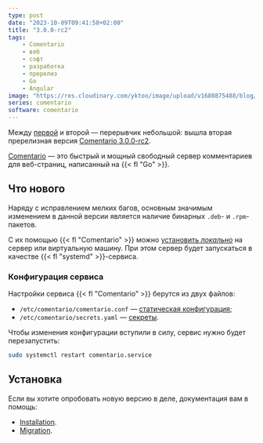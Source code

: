 ```yaml
---
type: post
date: "2023-10-09T09:41:58+02:00"
title: "3.0.0-rc2"
tags:
    - Comentario
    - веб
    - софт
    - разработка
    - пререлиз
    - Go
    - Angular
image: "https://res.cloudinary.com/yktoo/image/upload/v1680875488/blog/aymiialjtcr6gxvtlh7d.png"
series: comentario
software: comentario
---
```


Между [первой](0877) и второй — перерывчик небольшой: вышла вторая пререлизная версия [Comentario 3.0.0-rc2](https://gitlab.com/comentario/comentario/-/releases/v3.0.0-rc2).

[Comentario](/software/comentario) — это быстрый и мощный свободный сервер комментариев для веб-страниц, написанный на {{< fl "Go" >}}.

## Что нового

<!--more-->

Наряду с исправлением мелких багов, основным значимым изменением в данной версии является наличие бинарных `.deb`- и `.rpm`-пакетов.

С их помощью {{< fl "Comentario" >}} можно [установить *локально*](https://edge.docs.comentario.app/en/installation/binary-package/) на сервер или виртуальную машину. При этом сервер будет запускаться в качестве {{< fl "systemd" >}}-сервиса.

### Конфигурация сервиса

Настройки сервиса {{< fl "Comentario" >}} берутся из двух файлов:

* `/etc/comentario/comentario.conf` — [статическая конфигурация](https://edge.docs.comentario.app/en/configuration/backend/static/);
* `/etc/comentario/secrets.yaml` — [секреты](https://edge.docs.comentario.app/en/configuration/backend/secrets/).

Чтобы изменения конфигурации вступили в силу, сервис нужно будет перезапустить:

```bash
sudo systemctl restart comentario.service
```

## Установка

Если вы хотите опробовать новую версию в деле, документация вам в помощь:

* [Installation](https://edge.docs.comentario.app/en/installation/).
* [Migration](https://edge.docs.comentario.app/en/installation/migration/).
